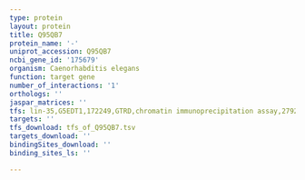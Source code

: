 ```yaml
---
type: protein
layout: protein
title: Q95QB7
protein_name: '-'
uniprot_accession: Q95QB7
ncbi_gene_id: '175679'
organism: Caenorhabditis elegans
function: target gene
number_of_interactions: '1'
orthologs: ''
jaspar_matrices: ''
tfs: lin-35,G5EDT1,172249,GTRD,chromatin immunoprecipitation assay,27924024%5Buid%5D,No
targets: ''
tfs_download: tfs_of_Q95QB7.tsv
targets_download: ''
bindingSites_download: ''
binding_sites_ls: ''

---
```

